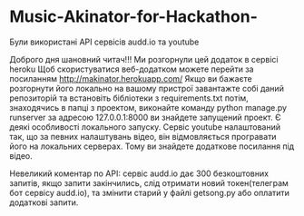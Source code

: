 # Music-Akinator-for-Hackathon-
Були використані API сервісів audd.io та youtube

Доброго дня шановний читач!!!
Ми розгорнули цей додаток в сервісі heroku
Щоб скористуватися веб-додатком можете перейти за посиланням http://makinator.herokuapp.com/
Якщо ви бажаєте розгорнути його локально на вашому пристрої завантажте собі даний репозиторій та встановіть бібліотеки з 
requirements.txt
потім, знаходячись в папці з проектом, виконайте команду python manage.py runserver
за адресою 127.0.0.1:8000 ви знайдете запущений проект.
Є деякі особливості локального запуску. Сервіс youtube налаштований так, що за певних налаштувань відео, він відмовляється програвати його на локальних серверах. Тому ви знайдете додаткове посилання під відео.

Невеликий коментар по API: 
сервіс audd.io дає 300 безкоштовних запитів, якщо запити закінчились, слід отримати новий токен(телеграм бот сервісу audd.io), та змінити старий у файлі getsong.py або оплатити додаткові запити.
